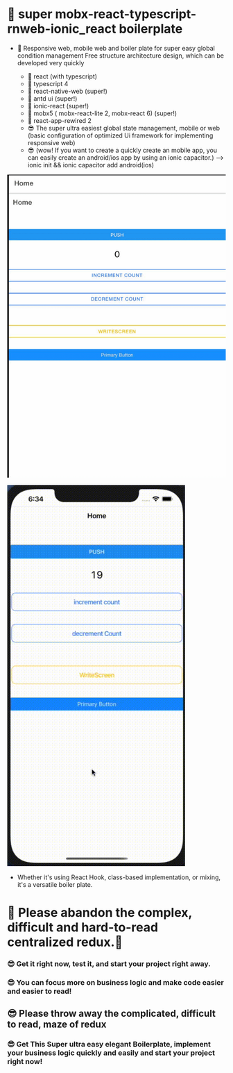 # 🤣 super mobx-react-typescript-rnweb-ionic_react boilerplate

- 🤣 Responsive web, mobile web and boiler plate for super easy global condition management
  Free structure architecture design, which can be developed very quickly


    - 🤣  react (with typescript)
    - 🤣  typescript 4
    - 🤣  react-native-web (super!)
    - 🤣  antd ui (super!)
    - 🤣  ionic-react (super!)
    - 🤣  mobx5 ( mobx-react-lite 2, mobx-react 6) (super!)
    - 🤣  react-app-rewired 2 
    - 😎  The super ultra easiest global state management, mobile or web (basic configuration of optimized Ui framework for implementing responsive web)
    - 😎  (wow! If you want to create a quickly create an mobile app, you can easily create an android/ios app by using an ionic capacitor.)
         --> ionic init && ionic capacitor add android(ios)
     
![Alt Text](https://github.com/kyungjoongo/react-typescript-rn_web-antd-mobx5-ionic_react-boilterplate/blob/main/src/demo.gif)

![Alt Text](https://github.com/kyungjoongo/react-typescript-rn_web-antd-mobx5-ionic_react-boilterplate/blob/main/src/demo_ios.gif)

- Whether it's using React Hook, class-based implementation, or mixing, it's a versatile boiler plate.

# 🤢 Please abandon the complex, difficult and hard-to-read centralized redux.🤢
### 😎 Get it right now, test it, and start your project right away.

### 😎  You can focus more on business logic and make code easier and easier to read!

## 😎 Please throw away the complicated, difficult to read, maze of redux
### 😎 Get This Super ultra easy elegant Boilerplate, implement your business logic quickly and easily and start your project right now!

